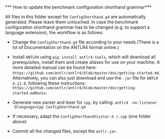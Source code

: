 *** How to update the benchmark configuration shorthand grammar***

All files in this folder except for `ConfigShorthand.g4` are automatically generated. Please leave them untouched. In case the benchmark configuration shorthand grammar has to be changed (e.g. to support a language extension), the workflow is as follows:

- Change the `ConfigShorthand.g4` file according to your needs.(There is a lot of Documentation on the ANTLR4 format online.)

- Install `ANTLR4` using `pip install antlr4-tools`, which will download all prerequisites, install them and create aliases for use on your machine. A more detailed manual can be found here: `https://github.com/antlr/antlr4/blob/master/doc/getting-started.md`. Alternatively, you can also just download and use the `.jar` file for `ANTLR 4.12.0`, following these instructions: `https://github.com/antlr/antlr4/blob/master/doc/getting-started.md#unix`.

- Generate new parser and lexer for `cpp`, by calling: `antlr4 -no-listener -Dlanguage=Cpp ConfigShorthand.g4`

- If necessary, adapt the `ConfigShorthandVisitor.h /.cpp` (one folder above)

- Commit all the changed files, except the `antlr.jar`.
